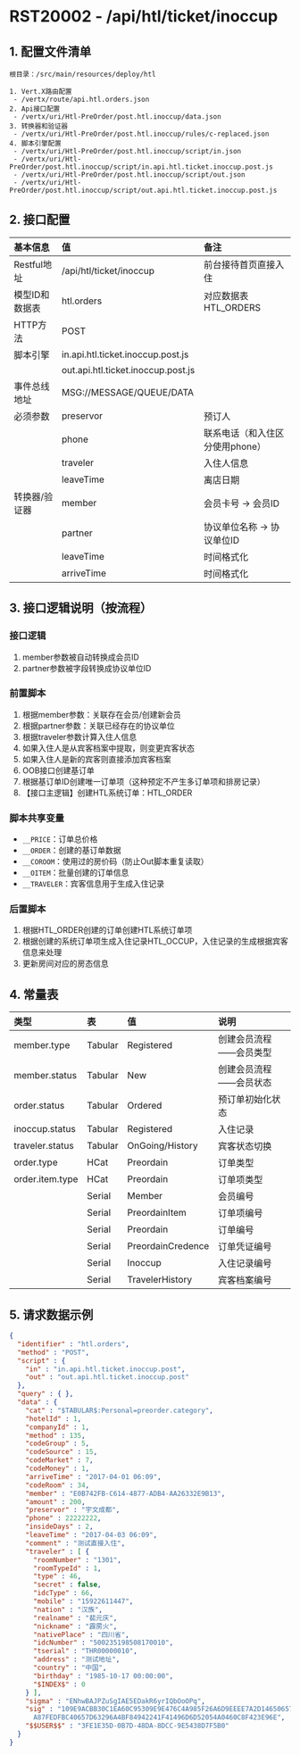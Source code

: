 # RST20002 - /api/htl/ticket/inoccup

## 1. 配置文件清单

```
根目录：/src/main/resources/deploy/htl

1. Vert.X路由配置
 - /vertx/route/api.htl.orders.json
2. Api接口配置
 - /vertx/uri/Htl-PreOrder/post.htl.inoccup/data.json
3. 转换器和验证器
 - /vertx/uri/Htl-PreOrder/post.htl.inoccup/rules/c-replaced.json
4. 脚本引擎配置
 - /vertx/uri/Htl-PreOrder/post.htl.inoccup/script/in.json
 - /vertx/uri/Htl-PreOrder/post.htl.inoccup/script/in.api.htl.ticket.inoccup.post.js
 - /vertx/uri/Htl-PreOrder/post.htl.inoccup/script/out.json
 - /vertx/uri/Htl-PreOrder/post.htl.inoccup/script/out.api.htl.ticket.inoccup.post.js
```

## 2. 接口配置

| 基本信息 | 值 | 备注 |
| :--- | :--- | :--- |
| Restful地址 | /api/htl/ticket/inoccup | 前台接待首页直接入住 |
| 模型ID和数据表 | htl.orders | 对应数据表HTL\_ORDERS |
| HTTP方法 | POST |  |
| 脚本引擎 | in.api.htl.ticket.inoccup.post.js |  |
|  | out.api.htl.ticket.inoccup.post.js |  |
| 事件总线地址 | MSG://MESSAGE/QUEUE/DATA |  |
| 必须参数 | preservor | 预订人 |
|  | phone | 联系电话（和入住区分使用phone） |
|  | traveler | 入住人信息 |
|  | leaveTime | 离店日期 |
| 转换器/验证器 | member | 会员卡号 -&gt; 会员ID |
|  | partner | 协议单位名称 -&gt; 协议单位ID |
|  | leaveTime | 时间格式化 |
|  | arriveTime | 时间格式化 |

## 3. 接口逻辑说明（按流程）

### 接口逻辑

1. member参数被自动转换成会员ID
2. partner参数被字段转换成协议单位ID

### 前置脚本

1. 根据member参数：关联存在会员/创建新会员
2. 根据partner参数：关联已经存在的协议单位
3. 根据traveler参数计算入住人信息
4. 如果入住人是从宾客档案中提取，则变更宾客状态
5. 如果入住人是新的宾客则直接添加宾客档案
6. OOB接口创建基订单
7. 根据基订单ID创建唯一订单项（这种预定不产生多订单项和排房记录）
8. 【接口主逻辑】创建HTL系统订单：HTL\_ORDER

### 脚本共享变量

* `__PRICE`：订单总价格
* `__ORDER`：创建的基订单数据
* `__COROOM`：使用过的房价码（防止Out脚本重复读取）
* `__OITEM`：批量创建的订单信息
* `__TRAVELER`：宾客信息用于生成入住记录

### 后置脚本

1. 根据HTL\_ORDER创建的订单创建HTL系统订单项
2. 根据创建的系统订单项生成入住记录HTL\_OCCUP，入住记录的生成根据宾客信息来处理
3. 更新房间对应的房态信息

## 4. 常量表

| 类型 | 表 | 值 | 说明 |
| :--- | :--- | :--- | :--- |
| member.type | Tabular | Registered | 创建会员流程——会员类型 |
| member.status | Tabular | New | 创建会员流程——会员状态 |
| order.status | Tabular | Ordered | 预订单初始化状态 |
| inoccup.status | Tabular | Registered | 入住记录 |
| traveler.status | Tabular | OnGoing/History | 宾客状态切换 |
| order.type | HCat | Preordain | 订单类型 |
| order.item.type | HCat | Preordain | 订单项类型 |
|  | Serial | Member | 会员编号 |
|  | Serial | PreordainItem | 订单项编号 |
|  | Serial | Preordain | 订单编号 |
|  | Serial | PreordainCredence | 订单凭证编号 |
|  | Serial | Inoccup | 入住记录编号 |
|  | Serial | TravelerHistory | 宾客档案编号 |

## 5. 请求数据示例

```json
{
  "identifier" : "htl.orders",
  "method" : "POST",
  "script" : {
    "in" : "in.api.htl.ticket.inoccup.post",
    "out" : "out.api.htl.ticket.inoccup.post"
  },
  "query" : { },
  "data" : {
    "cat" : "$TABULAR$:Personal=preorder.category",
    "hotelId" : 1,
    "companyId" : 1,
    "method" : 135,
    "codeGroup" : 5,
    "codeSource" : 15,
    "codeMarket" : 7,
    "codeMoney" : 1,
    "arriveTime" : "2017-04-01 06:09",
    "codeRoom" : 34,
    "member" : "E0B742FB-C614-4877-ADB4-AA26332E9B13",
    "amount" : 200,
    "preservor" : "宇文成都",
    "phone" : 22222222,
    "insideDays" : 2,
    "leaveTime" : "2017-04-03 06:09",
    "comment" : "测试直接入住",
    "traveler" : [ {
      "roomNumber" : "1301",
      "roomTypeId" : 1,
      "type" : 46,
      "secret" : false,
      "idcType" : 66,
      "mobile" : "15922611447",
      "nation" : "汉族",
      "realname" : "裴元庆",
      "nickname" : "霹雳火",
      "nativePlace" : "四川省",
      "idcNumber" : "500235198508170010",
      "tserial" : "THR00000010",
      "address" : "测试地址",
      "country" : "中国",
      "birthday" : "1985-10-17 00:00:00",
      "$INDEX$" : 0
    } ],
    "sigma" : "ENhwBAJPZuSgIAE5EDakR6yrIQbOoOPq",
    "sig" : "109E9ACBB30C1EA60C95309E9E476C4A985F26A6D9EEEE7A2D146506576EE93AEEB \n 
      A87FEDFBC40657D63296A4BF84942241F41496D6D52054A0460C8F423E96E",
    "$$USER$$" : "3FE1E35D-0B7D-48DA-8DCC-9E5438D7F5B0"
  }
}
```



